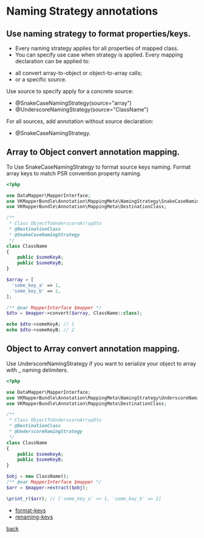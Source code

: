 # Naming Strategy annotations

## Use naming strategy to format properties/keys.

* Every naming strategy applies for all properties of mapped class. 
* You can specify use case when strategy is applied.
 Every mapping declaration can be applied to:
- all convert array-to-object or object-to-array calls;
- or a specific source.

Use source to specify apply for a concrete source:
 - @SnakeCaseNamingStrategy(source="array")
 - @UnderscoreNamingStrategy(source="ClassName")
 
For all sources, add annotation without source declaration: 
- @SnakeCaseNamingStrategy.

## Array to Object convert annotation mapping.

To Use SnakeCaseNamingStrategy to format source keys naming.
Format array keys to match PSR convention property naming.

```php
<?php

use DataMapper\MapperInterface;
use VKMapperBundle\Annotation\MappingMeta\NamingStrategy\SnakeCaseNamingStrategy;
use VKMapperBundle\Annotation\MappingMeta\DestinationClass;

/**
 * Class ObjectToUnderscoreArrayDto
 * @DestinationClass
 * @SnakeCaseNamingStrategy
 */
class ClassName
{
    public $someKeyA;
    public $someKeyB;
}

$array = [
  'some_key_a' => 1,   
  'some_key_b' => 2,   
];

/** @var MapperInterface $mapper */
$dto = $mapper->convert($array, ClassName::class);

echo $dto->someKeyA; // 1
echo $dto->someKeyB; // 2

```

## Object to Array convert annotation mapping.

Use UnderscoreNamingStrategy if you want to serialize your object to array with _ naming delimiters.

```php
<?php

use DataMapper\MapperInterface;
use VKMapperBundle\Annotation\MappingMeta\NamingStrategy\UnderscoreNamingStrategy;
use VKMapperBundle\Annotation\MappingMeta\DestinationClass;

/**
 * Class ObjectToUnderscoreArrayDto
 * @DestinationClass
 * @UnderscoreNamingStrategy
 */
class ClassName
{
    public $someKeyA;
    public $someKeyB;
}

$obj = new ClassName();
/** @var MapperInterface $mapper */
$arr = $mapper->extract($obj);

\print_r($arr); // ['some_key_a' => 1, 'some_key_b' => 2]

```

- [format-keys](examples/format-keys.md)
- [renaming-keys](examples/renaming-keys.md)

[back](..)